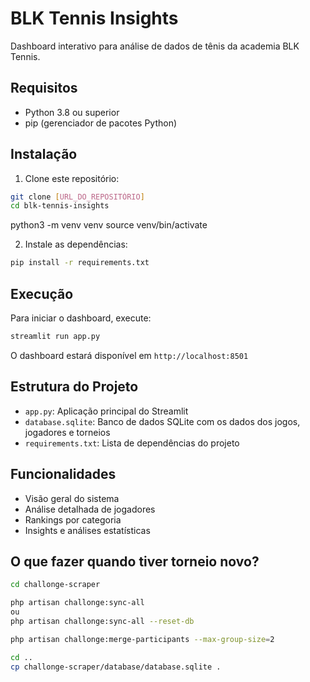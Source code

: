 # BLK Tennis Insights

Dashboard interativo para análise de dados de tênis da academia BLK Tennis.

## Requisitos

- Python 3.8 ou superior
- pip (gerenciador de pacotes Python)

## Instalação

1. Clone este repositório:
```bash
git clone [URL_DO_REPOSITÓRIO]
cd blk-tennis-insights
```
python3 -m venv venv
source venv/bin/activate

2. Instale as dependências:
```bash
pip install -r requirements.txt
```

## Execução

Para iniciar o dashboard, execute:
```bash
streamlit run app.py
```

O dashboard estará disponível em `http://localhost:8501`

## Estrutura do Projeto

- `app.py`: Aplicação principal do Streamlit
- `database.sqlite`: Banco de dados SQLite com os dados dos jogos, jogadores e torneios
- `requirements.txt`: Lista de dependências do projeto

## Funcionalidades

- Visão geral do sistema
- Análise detalhada de jogadores
- Rankings por categoria
- Insights e análises estatísticas 

## O que fazer quando tiver torneio novo?

```bash
cd challonge-scraper

php artisan challonge:sync-all
ou
php artisan challonge:sync-all --reset-db

php artisan challonge:merge-participants --max-group-size=2

cd ..
cp challonge-scraper/database/database.sqlite .
```